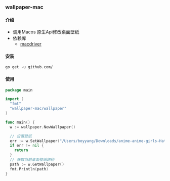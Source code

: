 ### wallpaper-mac

#### 介绍
- 调用Macos 原生Api修改桌面壁纸
- 依赖库
  - [macdriver](https://github.com/progrium/macdriver)

#### 安装
```yarn
go get -u github.com/
```

#### 使用
```go
package main

import (
  "fmt"
  "wallpaper-mac/wallpaper"
)

func main() {
  w := wallpaper.NewWallpaper()

  // 设置壁纸
  err := w.SetWallpaper("/Users/boyyang/Downloads/anime-anime-girls-Hatsune-Miku-Vocaloid-blue-eyes-blue-hair-2185805-wallhere.com.jpg")
  if err != nil {
    return
  }
  // 获取当前桌面壁纸路径
  path := w.GetWallpaper()
  fmt.Println(path)
}

```


